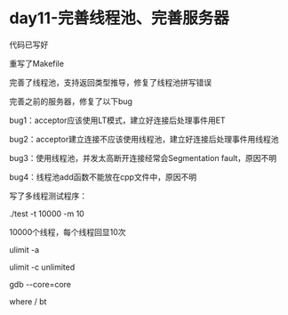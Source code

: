 # day11-完善线程池、完善服务器

代码已写好

重写了Makefile

完善了线程池，支持返回类型推导，修复了线程池拼写错误

完善之前的服务器，修复了以下bug

bug1：acceptor应该使用LT模式，建立好连接后处理事件用ET

bug2：acceptor建立连接不应该使用线程池，建立好连接后处理事件用线程池

bug3：使用线程池，并发太高断开连接经常会Segmentation fault，原因不明

bug4：线程池add函数不能放在cpp文件中，原因不明

写了多线程测试程序：

./test -t 10000 -m 10

10000个线程，每个线程回显10次

ulimit -a

ulimit -c unlimited

gdb --core=core

where / bt